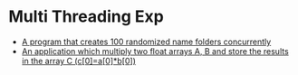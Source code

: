 # Multi Threading Exp

- [A program that creates 100 randomized name folders concurrently](src/main/java/com/pk/exp/MultiThreadedDirectoryCreator.java)
- [An application which multiply two float arrays A, B and store the results in the array C (c[0]=a[0]*b[0])](src/main/java/com/pk/exp/Multiplier.java)